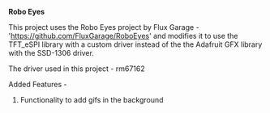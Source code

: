 **Robo Eyes**

This project uses the Robo Eyes project by Flux Garage - 'https://github.com/FluxGarage/RoboEyes'
and modifies it to use the TFT_eSPI library with a custom driver instead of the the Adafruit GFX library
with the SSD-1306 driver. 

The driver used in this project - rm67162

Added Features - 
1. Functionality to add gifs in the background
